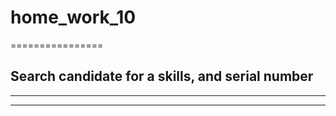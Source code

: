 # home_work_10 #
================

## Search candidate for a skills, and serial number ##

---

***
